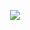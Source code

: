 <p align="center">
  <img src="https://discord.c99.nl/widget/theme-1/338015895463002112.png" />
</p>
